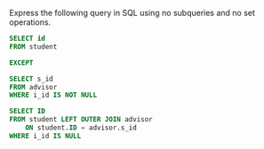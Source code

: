 Express the following query in SQL using no subqueries and no set operations.

```SQL
SELECT id
FROM student

EXCEPT 

SELECT s_id
FROM advisor 
WHERE i_id IS NOT NULL
```

```SQL
SELECT ID
FROM student LEFT OUTER JOIN advisor
    ON student.ID = advisor.s_id
WHERE i_id IS NULL
```